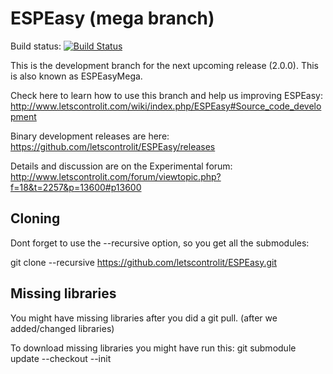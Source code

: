 # ESPEasy (mega branch)

Build status: [![Build Status](https://travis-ci.org/letscontrolit/ESPEasy.svg?branch=mega)](https://travis-ci.org/letscontrolit/ESPEasy)

This is the development branch for the next upcoming release (2.0.0). This is also known as ESPEasyMega.

Check here to learn how to use this branch and help us improving ESPEasy: http://www.letscontrolit.com/wiki/index.php/ESPEasy#Source_code_development

Binary development releases are here: https://github.com/letscontrolit/ESPEasy/releases

Details and discussion are on the Experimental forum: http://www.letscontrolit.com/forum/viewtopic.php?f=18&t=2257&p=13600#p13600

## Cloning 

Dont forget to use the --recursive option, so you get all the submodules:

 git clone --recursive https://github.com/letscontrolit/ESPEasy.git

## Missing libraries

You might have missing libraries after you did a git pull. (after we added/changed libraries)

To download missing libraries you might have run this:
 git submodule update --checkout --init
 


